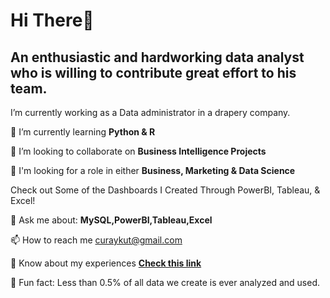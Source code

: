# Hi There👋
## An enthusiastic and hardworking data analyst who is willing to contribute great effort to his team.

I’m currently working as a Data administrator in a drapery company.  

🌱 I’m currently learning **Python & R**

👯 I’m looking to collaborate on **Business Intelligence Projects**

🤝 I'm looking for a role in either **Business, Marketing & Data Science**

Check out Some of the Dashboards I Created Through PowerBI, Tableau, & Excel! 

💬 Ask me about: **MySQL,PowerBI,Tableau,Excel**

📫 How to reach me <curaykut@gmail.com>

📄 Know about my experiences **[Check this link](https://www.linkedin.com/in/aykut-cura-9292b91a7/)**

🙅 Fun fact: Less than 0.5% of all data we create is ever analyzed and used.
